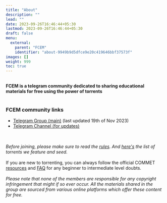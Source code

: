 ```yaml
---
title: "About"
description: ""
lead: ""
date: 2023-09-26T16:46:44+05:30
lastmod: 2023-09-26T16:46:44+05:30
draft: false
menu:
  external:
    parent: "FCEM"
    identifier: "about-9949b9d5dfce9e20c419646bbf37573f"
images: []
weight: 999
toc: true
---	
```

<br>
<b>FCEM is a telegram community dedicated to sharing educational materials for free using the power of torrents</b>
<br><br>
<h3>FCEM community links</h3>
<ul>
<li><a href="https://t.me/+D6eOrbVTgTw2MTdh">Telegram Group (main)</a> (last updated 19th of Nov 2023)
<li><a href="https://t.me/+ib_T2Gtwyl81NWJh">Telegram Channel (for updates)</a></ul><br><br>
<i>Before joining, please make sure to read the <a href="https://commet-wiki.github.io/external/groups/fcem/rules/">rules</a>. And <a href="https://commet-wiki.github.io/external/groups/fcem/torrents/">here's</a> the list of torrents we feature and seed.</i><br><br>If you are new to torrenting, you can always follow the official COMMET <a href="https://commet-wiki.github.io/docs/resources/get-start-torrent/">resources</a> and <a href="https://commet-wiki.github.io/docs/help/faq/">FAQ</a> for any beginner to intermediate level doubts.
<br><br>
<i>Please note that none of the members are responsible for any copyright infringement that might if so ever occur. All the materials shared in the group are sourced from various online platforms which offer these content for free.</i>
